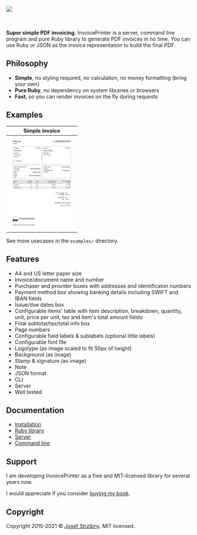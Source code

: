 <img src="./assets/logo.png" width="300" />

&nbsp;

**Super simple PDF invoicing.** InvoicePrinter is a server, command line program and pure Ruby library to generate PDF invoices in no time. You can use Ruby or JSON as the invoice representation to build the final PDF.

## Philosophy

- **Simple**, no styling required, no calculation, no money formatting (bring your own)
- **Pure Ruby**, no dependency on system libraries or browsers
- **Fast**, so you can render invoices on the fly during requests

## Examples

| Simple invoice |
| -------------- |
| <a href="https://github.com/strzibny/invoice_printer/raw/master/examples/promo.pdf"><img src="./examples/picture.jpg" width="180" /></a>|

See more usecases in the `examples/` directory.

## Features

- A4 and US letter paper size
- Invoice/document name and number
- Purchaser and provider boxes with addresses and identificaton numbers
- Payment method box showing banking details including SWIFT and IBAN fields
- Issue/due dates box
- Configurable items' table with item description, breakdown, quantity, unit, price per unit, tax and item's total amount fields
- Final subtotal/tax/total info box
- Page numbers
- Configurable field labels & sublabels (optional little labels)
- Configurable font file
- Logotype (as image scaled to fit 50px of height)
- Background (as image)
- Stamp & signature (as image)
- Note
- JSON format
- CLI
- Server
- Well tested

## Documentation

- [Installation](./docs/INSTALLATION.md)
- [Ruby library](./docs/LIBRARY.md)
- [Server](./docs/SERVER.md)
- [Command line](./docs/COMMAND_LINE.md)

## Support

I am developing InvoicePrinter as a free and MIT-licensed library for several years now.

I would appreciate if you consider [buying my book](https://deploymentfromscratch.com/).

## Copyright

Copyright 2015-2021 &copy; [Josef Strzibny](http://strzibny.name/). MIT licensed.
